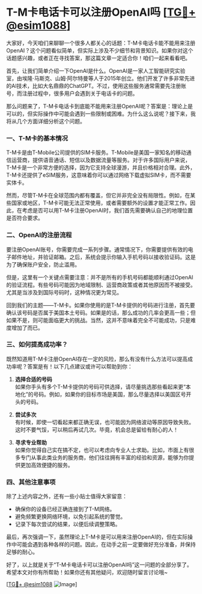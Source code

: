 # T-M卡电话卡可以注册OpenAI吗 [[TG💪+ @esim1088](https://t.me/s/esim1088)]

大家好，今天咱们来聊聊一个很多人都关心的话题：T-M卡电话卡能不能用来注册OpenAI？这个问题看似简单，但实际上涉及不少细节和背景知识。如果你对这个话题感兴趣，或者正在寻找答案，那这篇文章一定适合你！咱们一起来看看吧。

首先，让我们简单介绍一下OpenAI是什么。OpenAI是一家人工智能研究实验室，由埃隆·马斯克、山姆·阿尔特曼等人于2015年创立。他们开发了许多非常先进的AI技术，比如大名鼎鼎的ChatGPT。不过，使用这些服务通常需要先注册账号，而注册过程中，很多用户会遇到关于电话卡的问题。

那么问题来了，T-M卡电话卡到底能不能用来注册OpenAI呢？答案是：理论上是可以的，但实际操作中可能会遇到一些限制或困难。为什么这么说呢？接下来，我将从几个方面详细分析这个问题。

### 一、T-M卡的基本情况

T-M卡是由T-Mobile公司提供的SIM卡服务。T-Mobile是美国一家知名的移动通信运营商，提供语音通话、短信以及数据流量等服务。对于许多国际用户来说，T-M卡是一个非常方便的选择，因为它支持全球漫游，并且价格相对合理。此外，T-M卡还提供了eSIM服务，这意味着你可以通过网络下载虚拟SIM卡，而不需要实体卡。

然而，尽管T-M卡在全球范围内都有覆盖，但它并非完全没有局限性。例如，在某些国家或地区，T-M卡可能无法正常使用，或者需要额外的设置才能正常工作。因此，在考虑是否可以用T-M卡注册OpenAI时，我们首先需要确认自己的地理位置是否符合要求。

### 二、OpenAI的注册流程

要注册OpenAI账号，你需要完成一系列步骤。通常情况下，你需要提供有效的电子邮件地址，并验证邮箱。之后，系统会提示你输入手机号码以接收验证码。这是为了确保账户安全，防止滥用。

但是，这里有一个关键点需要注意：并不是所有的手机号码都能顺利通过OpenAI的验证流程。有些号码可能因为地域限制、运营商政策或者其他原因而不被接受。尤其是当涉及到国际号码时，这种情况更为常见。

回到我们的主题——T-M卡。如果你使用的是T-M卡提供的号码进行注册，首先要确认该号码是否属于美国本土号码。如果是的话，那么成功的几率会更高一些；但如果不是，则可能面临更大的挑战。当然，这并不意味着完全不可能成功，只是难度增加了而已。

### 三、如何提高成功率？

既然知道用T-M卡注册OpenAI存在一定的风险，那么有没有什么方法可以提高成功率呢？答案是有！以下几点建议或许可以帮助到你：

1. **选择合适的号码**  
   如果你手头有多个T-M卡提供的号码可供选择，请尽量挑选那些看起来更“本地化”的号码。例如，如果你的目标市场是美国，那么尽量选择以美国区号开头的号码。

2. **尝试多次**  
   有时候，即使一切看起来都正确无误，也可能因为网络波动等原因导致失败。这时不要气馁，可以稍后再试几次。毕竟，机会总是留给有耐心的人！

3. **寻求专业帮助**  
   如果你觉得自己实在搞不定，也可以考虑向专业人士求助。比如，市面上有很多专门从事此类业务的服务商，他们往往拥有丰富的经验和资源，能够为你提供更加高效便捷的服务。

### 四、其他注意事项

除了上述内容之外，还有一些小贴士值得大家留意：

- 确保你的设备已经正确连接到了T-M网络。
- 避免频繁更换网络环境，以免引起系统的警觉。
- 记录下每次尝试的结果，以便后续调整策略。

最后，再次强调一下，虽然理论上T-M卡是可以用来注册OpenAI的，但在实际操作中可能会遇到各种各样的问题。因此，在动手之前一定要做好充分准备，并保持足够的耐心。

好了，以上就是关于“T-M卡电话卡可以注册OpenAI吗”这一问题的全部分享了。希望本文对你有所帮助！如果你还有其他疑问，欢迎随时留言讨论哦~

[[TG💪+ @esim1088](https://t.me/s/esim1088) ![Image](https://i.postimg.cc/4NQfJmqS/Snipaste-2025-05-13-00-14-12.png)]